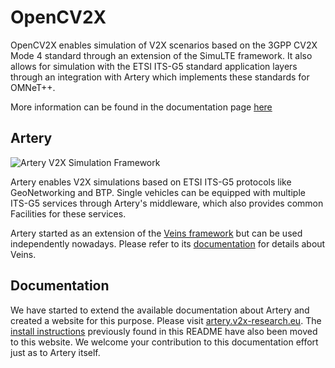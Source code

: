 # OpenCV2X

OpenCV2X enables simulation of V2X scenarios based on the 3GPP CV2X Mode 4 standard through an extension of the SimuLTE framework.
It also allows for simulation with the ETSI ITS-G5 standard application layers through an integration with Artery which implements
these standards for OMNeT++. 

More information can be found in the documentation page [here](http://www.cs.ucc.ie/~bm18/cv2x)

## Artery
![Artery V2X Simulation Framework](https://raw.githubusercontent.com/riebl/artery/master/logo.png)

Artery enables V2X simulations based on ETSI ITS-G5 protocols like GeoNetworking and BTP.
Single vehicles can be equipped with multiple ITS-G5 services through Artery's middleware, which also provides common Facilities for these services.

Artery started as an extension of the [Veins framework](http://veins.car2x.org) but can be used independently nowadays.
Please refer to its [documentation](http://veins.car2x.org/documentation) for details about Veins.

## Documentation

We have started to extend the available documentation about Artery and created a website for this purpose.
Please visit [artery.v2x-research.eu](http://artery.v2x-research.eu).
The [install instructions](http://artery.v2x-research.eu/install/) previously found in this README have also been moved to this website.
We welcome your contribution to this documentation effort just as to Artery itself.
